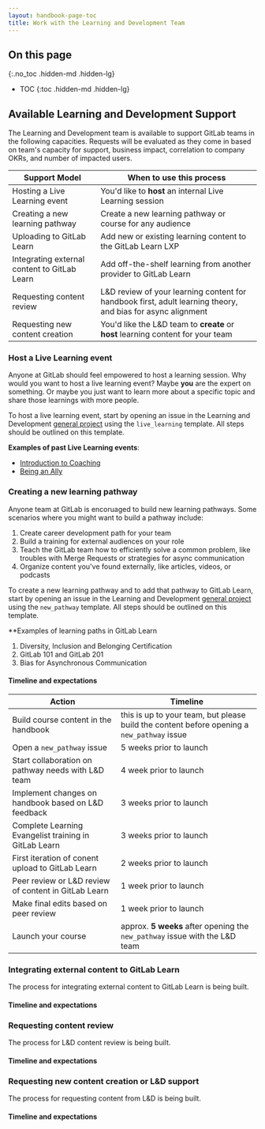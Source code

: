 ```yaml
---
layout: handbook-page-toc
title: Work with the Learning and Development Team
---
```


## On this page
{:.no_toc .hidden-md .hidden-lg}

- TOC
{:toc .hidden-md .hidden-lg}


## Available Learning and Development Support

The Learning and Development team is available to support GitLab teams in the following capacities. Requests will be evaluated as they come in based on team's capacity for support, business impact, correlation to company OKRs, and number of impacted users.

| Support Model | When to use this process |
| ----- | ----- |
| Hosting a Live Learning event | You'd like to **host** an internal Live Learning session |
| Creating a new learning pathway | Create a new learning pathway or course for any audience |
| Uploading to GitLab Learn | Add new or existing learning content to the GitLab Learn LXP |
| Integrating external content to GitLab Learn | Add off-the-shelf learning from another provider to GitLab Learn |
| Requesting content review | L&D review of your learning content for handbook first, adult learning theory, and bias for async alignment |
| Requesting new content creation | You'd like the L&D team to **create** or **host** learning content for your team |


### Host a Live Learning event

Anyone at GitLab should feel empowered to host a learning session. Why would you want to host a live learning event? Maybe **you** are the expert on something. Or maybe you just want to learn more about a specific topic and share those learnings with more people. 

To host a live learning event, start by opening an issue in the Learning and Development [general project](https://gitlab.com/gitlab-com/people-group/learning-development/general/-/issues) using the `live_learning` template. All steps should be outlined on this template.  

**Examples of past Live Learning events**: 
- [Introduction to Coaching](/handbook/leadership/coaching/#introduction-to-coaching-1)
- [Being an Ally](/company/culture/inclusion/being-an-ally/#ally-training)

### Creating a new learning pathway

Anyone team at GitLab is encoruaged to build new learning pathways. Some scenarios where you might want to build a pathway include:

1. Create career development path for your team
1. Build a training for external audiences on your role
1. Teach the GitLab team how to efficiently solve a common problem, like troubles with Merge Requests or strategies for async communication
1. Organize content you've found externally, like articles, videos, or podcasts

To create a new learning pathway and to add that pathway to GitLab Learn, start by opening an issue in the Learning and Development [general project](https://gitlab.com/gitlab-com/people-group/learning-development/general/-/issues) using the `new_pathway` template. All steps should be outlined on this template.  

**Examples of learning paths in GitLab Learn

1. Diversity, Inclusion and Belonging Certification
1. GitLab 101 and GitLab 201
1. Bias for Asynchronous Communication

#### Timeline and expectations

|Action | Timeline |
| ----- | ----- |
| Build course content in the handbook | this is up to your team, but please build the content before opening a `new_pathway` issue |
| Open a `new_pathway` issue | 5 weeks prior to launch |
| Start collaboration on pathway needs with L&D team | 4 week prior to launch |
| Implement changes on handbook based on L&D feedback | 3 weeks prior to launch |
| Complete Learning Evangelist training in GitLab Learn | 3 weeks prior to launch |
| First iteration of conent upload to GitLab Learn | 2 weeks prior to launch |
| Peer review or L&D review of content in GitLab Learn | 1 week prior to launch |
| Make final edits based on peer review | 1 week prior to launch |
| Launch your course | approx. **5 weeks** after opening the `new_pathway` issue with the L&D team |


### Integrating external content to GitLab Learn

The process for integrating external content to GitLab Learn is being built.

#### Timeline and expectations


### Requesting content review

The process for L&D content review is being built.

#### Timeline and expectations

### Requesting new content creation or L&D support

The process for requesting content from L&D is being built.

#### Timeline and expectations

